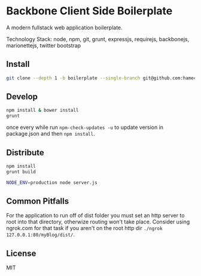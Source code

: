 Backbone Client Side Boilerplate
======

A modern fullstack web application boilerplate. 

Technology Stack: node, npm, git, grunt, expressjs, requirejs, backbonejs, marionettejs, twitter bootstrap

Install
----
```sh
git clone --depth 1 -b boilerplate --single-branch git@github.com:hamecoded/myBlog.git
```

Develop
----
```sh
npm install & bower install
grunt
```

once every while run `npm-check-updates -u` to update version in package.json and then `npm install`.

Distribute
----
```sh
npm install
grunt build
```

```sh
NODE_ENV=production node server.js
```

Common Pitfalls
----
For the application to run off of dist folder you must set an http server to root into that directory, otherwize routing won't take place. Consider using ngrok.com for that task if you aren't on the root http dir `./ngrok 127.0.0.1:80/myBlog/dist/`.  

License
----

MIT


